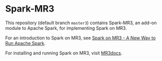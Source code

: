 Spark-MR3
=========

This repository (default branch `master3`) contains Spark-MR3, an add-on module to Apache Spark,
for implementing Spark on MR3.

For an introduction to Spark on MR3, see [Spark on MR3 - A New Way to Run Apache Spark](https://www.datamonad.com/post/2021-08-18-spark-mr3/).

For installing and running Spark on MR3, visit [MR3docs](https://mr3docs.datamonad.com/docs/spark/).


